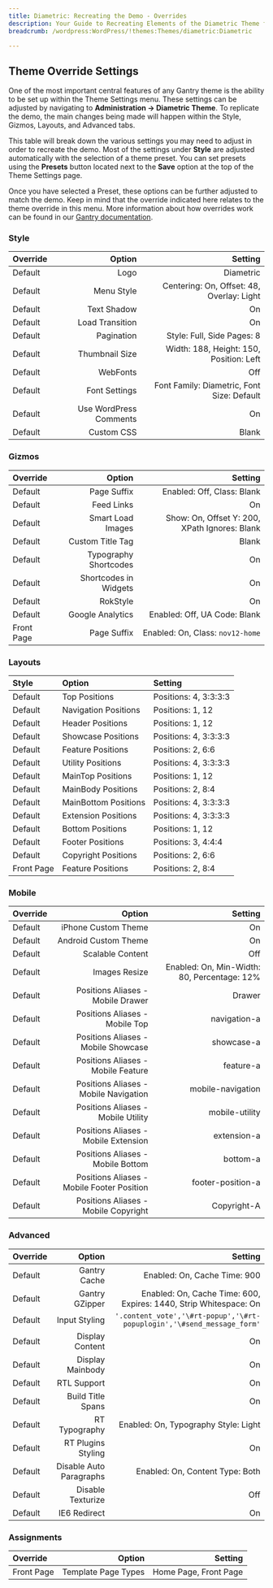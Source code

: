 ```yaml
---
title: Diametric: Recreating the Demo - Overrides
description: Your Guide to Recreating Elements of the Diametric Theme for WordPress
breadcrumb: /wordpress:WordPress/!themes:Themes/diametric:Diametric

---
```


Theme Override Settings
-----
One of the most important central features of any Gantry theme is the ability to be set up within the Theme Settings menu. These settings can be adjusted by navigating to **Administration -> Diametric Theme**. To replicate the demo, the main changes being made will happen within the Style, Gizmos, Layouts, and Advanced tabs. 

This table will break down the various settings you may need to adjust in order to recreate the demo. Most of the settings under **Style** are adjusted automatically with the selection of a theme preset. You can set presets using the **Presets** button located next to the **Save** option at the top of the Theme Settings page.

Once you have selected a Preset, these options can be further adjusted to match the demo. Keep in mind that the override indicated here relates to the theme override in this menu. More information about how overrides work can be found in our [Gantry documentation][override].

### Style
| Override |                 Option |                                    Setting |  
| :------- | ---------------------: | -----------------------------------------: |  
| Default  |                   Logo |                                  Diametric |  
| Default  |             Menu Style |  Centering: On, Offset: 48, Overlay: Light |  
| Default  |            Text Shadow |                                         On |  
| Default  |        Load Transition |                                         On |  
| Default  |             Pagination |                 Style: Full, Side Pages: 8 |  
| Default  |         Thumbnail Size |    Width: 188, Height: 150, Position: Left |  
| Default  |               WebFonts |                                        Off |  
| Default  |          Font Settings | Font Family: Diametric, Font Size: Default |  
| Default  | Use WordPress Comments |                                         On |  
| Default  |             Custom CSS |                                      Blank |  

### Gizmos
| Override   |                Option |                                       Setting |  
| :--------- | --------------------: | --------------------------------------------: |  
| Default    |           Page Suffix |                    Enabled: Off, Class: Blank |  
| Default    |            Feed Links |                                            On |  
| Default    |     Smart Load Images | Show: On, Offset Y: 200, XPath Ignores: Blank |  
| Default    |      Custom Title Tag |                                         Blank |  
| Default    | Typography Shortcodes |                                            On |  
| Default    | Shortcodes in Widgets |                                            On |  
| Default    |              RokStyle |                                            On |  
| Default    |      Google Analytics |                  Enabled: Off, UA Code: Blank |  
| Front Page |           Page Suffix |              Enabled: On, Class: `nov12-home` |  

### Layouts

|   Style    |        Option        |        Setting        |
| :--------- | :------------------- | :-------------------- |
| Default    | Top Positions        | Positions: 4, 3:3:3:3 |
| Default    | Navigation Positions | Positions: 1, 12      |
| Default    | Header Positions     | Positions: 1, 12      |
| Default    | Showcase Positions   | Positions: 4, 3:3:3:3 |
| Default    | Feature Positions    | Positions: 2, 6:6     |
| Default    | Utility Positions    | Positions: 4, 3:3:3:3 |
| Default    | MainTop Positions    | Positions: 1, 12      |
| Default    | MainBody Positions   | Positions: 2, 8:4     |
| Default    | MainBottom Positions | Positions: 4, 3:3:3:3 |
| Default    | Extension Positions  | Positions: 4, 3:3:3:3 |
| Default    | Bottom Positions     | Positions: 1, 12      |
| Default    | Footer Positions     | Positions: 3, 4:4:4   |
| Default    | Copyright Positions  | Positions: 2, 6:6     |
| Front Page | Feature Positions    | Positions: 2, 8:4     |

### Mobile
| Override |                                     Option |                                     Setting |  
| :------- | -----------------------------------------: | ------------------------------------------: |  
| Default  |                        iPhone Custom Theme |                                          On |  
| Default  |                       Android Custom Theme |                                          On |  
| Default  |                           Scalable Content |                                         Off |  
| Default  |                              Images Resize | Enabled: On, Min-Width: 80, Percentage: 12% |  
| Default  |          Positions Aliases - Mobile Drawer |                                      Drawer |  
| Default  |             Positions Aliases - Mobile Top |                                navigation-a |  
| Default  |        Positions Aliases - Mobile Showcase |                                  showcase-a |  
| Default  |         Positions Aliases - Mobile Feature |                                   feature-a |  
| Default  |      Positions Aliases - Mobile Navigation |                           mobile-navigation |  
| Default  |         Positions Aliases - Mobile Utility |                              mobile-utility |  
| Default  |       Positions Aliases - Mobile Extension |                                 extension-a |  
| Default  |          Positions Aliases - Mobile Bottom |                                    bottom-a |  
| Default  | Positions Aliases - Mobile Footer Position |                           footer-position-a |  
| Default  |       Positions Aliases - Mobile Copyright |                                 Copyright-A |  

### Advanced
| Override |                  Option |                                                                Setting |  
| :------- | ----------------------: | ---------------------------------------------------------------------: |  
| Default  |            Gantry Cache |                                           Enabled: On, Cache Time: 900 |  
| Default  |          Gantry GZipper |      Enabled: On, Cache Time: 600, Expires: 1440, Strip Whitespace: On |  
| Default  |           Input Styling | `'.content_vote','\#rt-popup','\#rt-popuplogin','\#send_message_form'` |  
| Default  |         Display Content |                                                                     On |  
| Default  |        Display Mainbody |                                                                     On |  
| Default  |             RTL Support |                                                                     On |  
| Default  |       Build Title Spans |                                                                     On |  
| Default  |           RT Typography |                                   Enabled: On, Typography Style: Light |  
| Default  |      RT Plugins Styling |                                                                     On |  
| Default  | Disable Auto Paragraphs |                                        Enabled: On, Content Type: Both |  
| Default  |       Disable Texturize |                                                                    Off |  
| Default  |            IE6 Redirect |                                                                     On |  

### Assignments
| Override   |              Option |               Setting |  
| :--------- | ------------------: | --------------------: |  
| Front Page | Template Page Types | Home Page, Front Page |  

[override]: http://gantry-framework.org/documentation/wordpress/configure/